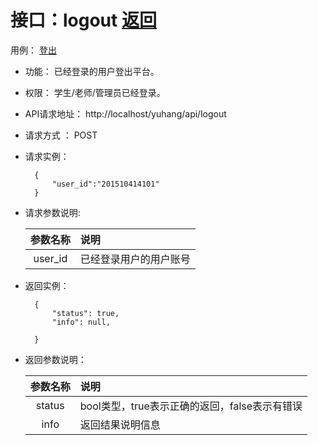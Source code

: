# 接口：logout  [返回](../README.md)
用例： [登出](../user/登出用例.md)

- 功能：
    已经登录的用户登出平台。

- 权限：
    学生/老师/管理员已经登录。

- API请求地址：
    http://localhost/yuhang/api/logout

- 请求方式 ：
    POST

- 请求实例：

        {
            "user_id":"201510414101"
        }

- 请求参数说明:

  |参数名称|说明|
  |:---------:|:--------------------------------------------------------|
  |user_id|已经登录用户的用户账号|

- 返回实例：

        {
            "status": true,
            "info": null,

        }

- 返回参数说明：

  |参数名称|说明|
  |:---------:|:--------------------------------------------------------|
  |status|bool类型，true表示正确的返回，false表示有错误|
  |info|返回结果说明信息|